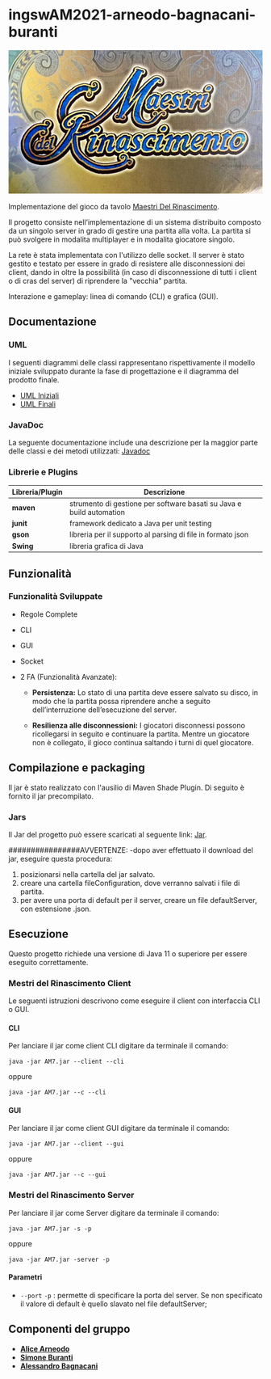 # ingswAM2021-arneodo-bagnacani-buranti

![alt text](src/main/resources/resources/title.jpg)

Implementazione del gioco da tavolo [Maestri Del Rinascimento](http://www.craniocreations.it/prodotto/masters-of-renaissance/).

Il progetto consiste nell’implementazione di un sistema distribuito composto da un singolo server in grado di gestire una partita alla volta.
La partita si può svolgere in modalita multiplayer e in modalita giocatore singolo.

La rete è stata implementata con l'utilizzo delle socket.
Il server è stato gestito e testato per essere in grado di resistere alle disconnessioni dei client, dando in oltre la possibilità 
(in caso di disconnessione di tutti i client o di cras del server) di riprendere la "vecchia" partita.

Interazione e gameplay: linea di comando (CLI) e grafica (GUI).

## Documentazione

### UML
I seguenti diagrammi delle classi rappresentano rispettivamente il modello iniziale sviluppato durante la fase di progettazione e il diagramma del prodotto finale.
- [UML Iniziali](https://github.com/SimoneBuranti/ingswAM2021-arneodo-bagnacani-buranti/blob/master/initialUML.pdf)
- [UML Finali](https://github.com/SimoneBuranti/ingswAM2021-arneodo-bagnacani-buranti/blob/master/finalUML.pdf)

### JavaDoc
La seguente documentazione include una descrizione per la maggior parte delle classi e dei metodi utilizzati:
[Javadoc](https://github.com/SimoneBuranti/ingswAM2021-arneodo-bagnacani-buranti/tree/master/JAVADOC)


### Librerie e Plugins
|Libreria/Plugin|Descrizione|
|---------------|-----------|
|__maven__|strumento di gestione per software basati su Java e build automation|
|__junit__|framework dedicato a Java per unit testing|
|__gson__|libreria per il supporto al parsing di file in formato json|
|__Swing__|libreria grafica di Java|


## Funzionalità
### Funzionalità Sviluppate
- Regole Complete
- CLI

- GUI

- Socket

- 2 FA (Funzionalità Avanzate):
    - __Persistenza:__ Lo stato di una partita deve essere salvato su disco, 
    in modo che la partita possa riprendere anche a seguito dell’interruzione dell’esecuzione del server.
    
    - __Resilienza alle disconnessioni:__ I giocatori disconnessi possono ricollegarsi in seguito e continuare la partita. 
    Mentre un giocatore non è collegato, il gioco continua saltando i turni di quel giocatore.


## Compilazione e packaging
Il jar è stato realizzato con l'ausilio di Maven Shade Plugin.
Di seguito è fornito il jar precompilato.

### Jars
Il Jar del progetto può essere scaricati al seguente link: [Jar]().

################AVVERTENZE:
-dopo aver effettuato il download del jar, eseguire questa procedura:
1) posizionarsi nella cartella del jar salvato.
2) creare una cartella fileConfiguration, dove verranno salvati i file di partita.
3) per avere una porta di default per il server, creare un file defaultServer, con estensione .json.


## Esecuzione
Questo progetto richiede una versione di Java 11 o superiore per essere eseguito correttamente.

### Mestri del Rinascimento Client
Le seguenti istruzioni descrivono come eseguire il client con interfaccia CLI o GUI.

#### CLI
Per lanciare il jar come client CLI digitare da terminale il comando:
```
java -jar AM7.jar --client --cli

```
oppure

```
java -jar AM7.jar --c --cli

```

#### GUI
Per lanciare il jar come client GUI digitare da terminale il comando:

```
java -jar AM7.jar --client --gui

```
oppure

```
java -jar AM7.jar --c --gui

```

### Mestri del Rinascimento Server
Per lanciare il jar come Server digitare da terminale il comando:
```
java -jar AM7.jar -s -p   

```
oppure

```
java -jar AM7.jar -server -p   

```
#### Parametri
- `--port` `-p` : permette di specificare la porta del server. Se non specificato il valore di default è quello slavato nel file defaultServer;

## Componenti del gruppo
- [__Alice Arneodo__]()
- [__Simone Buranti__]()
- [__Alessandro Bagnacani__]()

